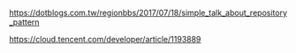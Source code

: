 https://dotblogs.com.tw/regionbbs/2017/07/18/simple_talk_about_repository_pattern

https://cloud.tencent.com/developer/article/1193889

